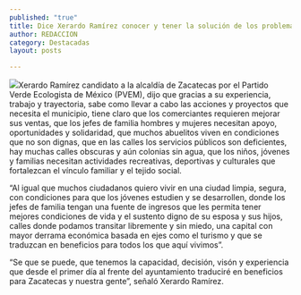 ```yaml
---
published: "true"
title: Dice Xerardo Ramírez conocer y tener la solución de los problemas que aquejan a Zacatecas
author: REDACCION
category: Destacadas
layout: posts

---
```


![](http://i.imgur.com/NxCvXIpm.jpg)Xerardo Ramírez candidato a la alcaldía de Zacatecas por el Partido Verde Ecologista de México (PVEM), dijo que gracias a su experiencia, trabajo y trayectoria, sabe como llevar a cabo las acciones y proyectos que necesita el municipio, tiene claro que los comerciantes requieren mejorar sus ventas, que los jefes de familia hombres y mujeres necesitan apoyo, oportunidades y solidaridad, que  muchos abuelitos viven en condiciones que no son dignas, que en las calles los servicios públicos son deficientes, hay muchas calles obscuras y aún colonias sin agua, que los niños, jóvenes y familias necesitan actividades recreativas, deportivas y culturales que fortalezcan el vínculo familiar y el tejido social.

“Al igual que muchos ciudadanos quiero vivir en una ciudad limpia, segura, con condiciones para que los jóvenes estudien y se desarrollen,  donde los jefes de familia tengan una fuente de ingresos que les permita tener  mejores condiciones de vida y el sustento digno de su esposa y sus hijos, calles donde podamos transitar libremente y sin miedo,  una capital con  mayor derrama económica basada en ejes como el turismo y  que se traduzcan en beneficios para todos los que aquí vivimos”.

“Se que se puede, que tenemos la capacidad, decisión, visón y experiencia que desde el primer día al frente del ayuntamiento traduciré en beneficios para Zacatecas y nuestra gente”, señaló Xerardo Ramírez. 

